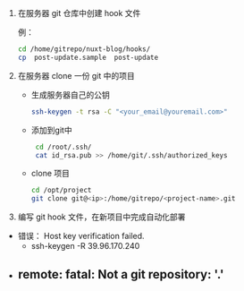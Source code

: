 1. 在服务器 git 仓库中创建 hook 文件

    例：

    ```bash
    cd /home/gitrepo/nuxt-blog/hooks/
    cp  post-update.sample  post-update
    ```

2. 在服务器 clone 一份 git 中的项目

    - 生成服务器自己的公钥

        ```bash
        ssh-keygen -t rsa -C "<your_email@youremail.com>"
        ```

    - 添加到git中

        ```bash
         cd /root/.ssh/
         cat id_rsa.pub >> /home/git/.ssh/authorized_keys
        ```

    - clone 项目	

        ```bash
        cd /opt/project
        git clone git@<ip>:/home/gitrepo/<project-name>.git
        ```

3. 编写 git hook 文件，在新项目中完成自动化部署

- 错误： Host key verification failed.      
    -  ssh-keygen -R 39.96.170.240
- remote: fatal: Not a git repository: '.'
    - 

